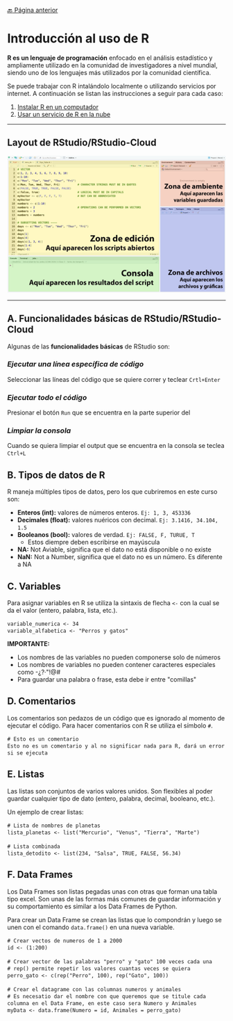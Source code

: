 [:back: Página anterior](../README.md)
# Introducción al uso de R
**R es un lenguaje de programación** enfocado en el análisis estadístico y ampliamente utilizado en la comunidad de investigadores a nivel mundial, siendo uno de los lenguajes más utilizados por la comunidad científica.

Se puede trabajar con R intalándolo localmente o utilizando servicios por internet. A continuación se listan las instrucciones a seguir para cada caso:
    
1. [Instalar R en un computador](instalar_R_en_computador.md)
2. [Usar un servicio de R en la nube](usar_R_en_nube.md)
---
## Layout de RStudio/RStudio-Cloud
![Layout](../IMG/IMG_R_Layout.png)

---
## A. Funcionalidades básicas de RStudio/RStudio-Cloud
Algunas de las **funcionalidades básicas** de RStudio son:
### *Ejecutar una línea específica de código* 
Seleccionar las líneas del código que se quiere correr y teclear `Crtl+Enter`
### *Ejecutar todo el código*
Presionar el botón `Run` que se encuentra en la parte superior del
### *Limpiar la consola*
Cuando se quiera limpiar el output que se encuentra en la consola se teclea `Ctrl+L`
## B. Tipos de datos de R
R maneja múltiples tipos de datos, pero los que cubriremos en este curso son:
- **Enteros (int):** valores de números enteros. `Ej: 1, 3, 453336`
- **Decimales (float):** valores nuéricos con decimal. `Ej: 3.1416, 34.104, 1.5`
- **Booleanos (bool):** valores de verdad. `Ej: FALSE, F, TURUE, T`
  - Estos diempre deben escribirse en mayúscula
- **NA:** Not Aviable, significa que el dato no está disponible o no existe
- **NaN:** Not a Number, significa que el dato no es un número. Es diferente a NA

## C. Variables
Para asignar variables en R se utiliza la sintaxis de flecha `<-` con la cual se da el valor (entero, palabra, lista, etc.).
```
variable_numerica <- 34
variable_alfabetica <- "Perros y gatos"
```
**IMPORTANTE:**
- Los nombres de las variables no pueden componerse solo de números
- Los nombres de variables no pueden contener caracteres especiales como -¿?·"!@#
- Para guardar una palabra o frase, esta debe ir entre "comillas"

## D. Comentarios
Los comentarios son pedazos de un código que es ignorado al momento de ejecutar el código. Para hacer comentarios con R se utiliza el símbolo `#`.
```
# Esto es un comentario
Esto no es un comentario y al no significar nada para R, dará un error si se ejecuta
```
## E. Listas
Las listas son conjuntos de varios valores unidos. Son flexibles al poder guardar cualquier tipo de dato (entero, palabra, decimal, booleano, etc.).

Un ejemplo de crear listas:
```
# Lista de nombres de planetas
lista_planetas <- list("Mercurio", "Venus", "Tierra", "Marte")

# Lista combinada
lista_detodito <- list(234, "Salsa", TRUE, FALSE, 56.34)
```
## F. Data Frames
Los Data Frames son listas pegadas unas con otras que forman una tabla tipo excel. Son unas de las formas más comunes de guardar información y su comportamiento es similar a los Data Frames de Python.

Para crear un Data Frame se crean las listas que lo compondrán y luego se unen con el comando `data.frame()` en una nueva variable.
```
# Crear vectos de numeros de 1 a 2000
id <- (1:200)

# Crear vector de las palabras "perro" y "gato" 100 veces cada una
# rep() permite repetir los valores cuantas veces se quiera
perro_gato <- c(rep("Perro", 100), rep("Gato", 100))

# Crear el datagrame con las columnas numeros y animales
# Es necesatio dar el nombre con que queremos que se titule cada columna en el Data Frame, en este caso sera Numero y Animales
myData <- data.frame(Numero = id, Animales = perro_gato)
```
